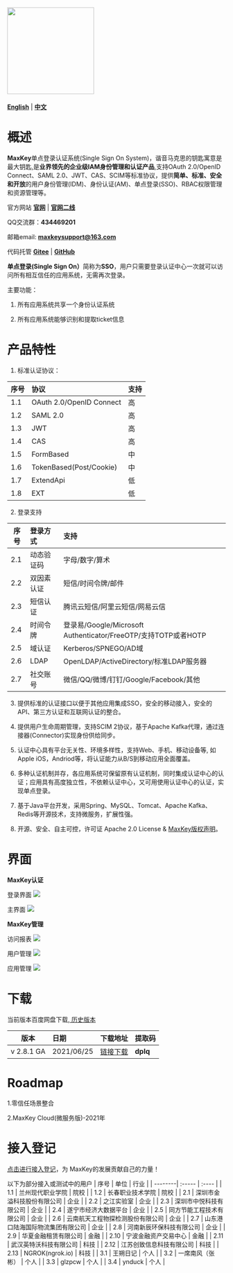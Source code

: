 # <img src="images/logo_maxkey.png?raw=true"  width="200px"   alt=""/>


<a href="README_en.md" target="_blank"><b>English</b></a>  |  <a href="README_zh.md" target="_blank"><b>中文</b></a>

# 概述

<b>MaxKey</b>单点登录认证系统(Single Sign On System)，谐音马克思的钥匙寓意是最大钥匙,是<b>业界领先的企业级IAM身份管理和认证产品</b>,支持OAuth 2.0/OpenID Connect、SAML 2.0、JWT、CAS、SCIM等标准协议，提供<b>简单、标准、安全和开放</b>的用户身份管理(IDM)、身份认证(AM)、单点登录(SSO)、RBAC权限管理和资源管理等。

官方网站  <a href="https://www.maxkey.top" target="_blank"><b>官网</b></a> |  <a href="https://maxkeytop.gitee.io" target="_blank"><b>官网二线</b></a>

QQ交流群：<b>434469201</b> 

邮箱email: <b>maxkeysupport@163.com</b>

代码托管 <a href="https://gitee.com/dromara/MaxKey" target="_blank"><b>Gitee</b></a> | <a href="https://github.com/dromara/MaxKey" target="_blank"><b>GitHub</b></a>

 
<b>单点登录(Single Sign On）</b>简称为<b>SSO</b>，用户只需要登录认证中心一次就可以访问所有相互信任的应用系统，无需再次登录。
  
主要功能： 

1) 所有应用系统共享一个身份认证系统

2) 所有应用系统能够识别和提取ticket信息
 
 
# 产品特性

1.  标准认证协议：

| 序号    | 协议   	|  支持   |
| --------| :-----  | :----   |
| 1.1     | OAuth 2.0/OpenID Connect   	|  高  |
| 1.2     | SAML 2.0   				 	|  高  |
| 1.3     | JWT  					    |  高  |
| 1.4     | CAS						 	|  高  |
| 1.5     | FormBased				    |  中  |
| 1.6     | TokenBased(Post/Cookie)    	|  中  |
| 1.7     | ExtendApi				    |  低  |
| 1.8     | EXT						 	|  低  |

2. 登录支持

| 序号    | 登录方式   	|   支持  |
| --------| :-----  	| :----   |
| 2.1     | 动态验证码  | 字母/数字/算术 	| 
| 2.2     | 双因素认证  | 短信/时间令牌/邮件	| 
| 2.3     | 短信认证  	| 腾讯云短信/阿里云短信/网易云信 	|
| 2.4     | 时间令牌	| 登录易/Google/Microsoft Authenticator/FreeOTP/支持TOTP或者HOTP |
| 2.5     | 域认证 		| Kerberos/SPNEGO/AD域 |
| 2.6     | LDAP 		| OpenLDAP/ActiveDirectory/标准LDAP服务器 |
| 2.7     | 社交账号 	| 微信/QQ/微博/钉钉/Google/Facebook/其他  | 


3. 提供标准的认证接口以便于其他应用集成SSO，安全的移动接入，安全的API、第三方认证和互联网认证的整合。

4. 提供用户生命周期管理，支持SCIM 2协议，基于Apache Kafka代理，通过连接器(Connector)实现身份供给同步。

5. 认证中心具有平台无关性、环境多样性，支持Web、手机、移动设备等, 如Apple iOS，Andriod等，将认证能力从B/S到移动应用全面覆盖。

6. 多种认证机制并存，各应用系统可保留原有认证机制，同时集成认证中心的认证；应用具有高度独立性，不依赖认证中心，又可用使用认证中心的认证，实现单点登录。

7. 基于Java平台开发，采用Spring、MySQL、Tomcat、Apache Kafka、Redis等开源技术，支持微服务，扩展性强。  

8. 开源、安全、自主可控，许可证 Apache 2.0 License & <a href="https://maxkey.top/zh/about/licenses.html" target="_blank">MaxKey版权声明</a>。 


# 界面

**MaxKey认证**

登录界面
<img src="images/maxkey_login.png?raw=true"/>

主界面
<img src="images/maxkey_index.png?raw=true"/>

**MaxKey管理**

访问报表
<img src="images/maxkey_mgt_rpt.png?raw=true"/>

用户管理
<img src="images/maxkey_mgt_users.png?raw=true"/>

应用管理
<img src="images/maxkey_mgt_apps.png?raw=true"/>


# 下载

当前版本百度网盘下载,<a href="https://maxkey.top/zh/about/download.html" target="_blank"> 历史版本</a>

| 版本    | 日期    |  下载地址  |  提取码  |
| --------| :-----  | :----  | :----   |
| v 2.8.1 GA | 2021/06/25    |  <a href="https://pan.baidu.com/s/1XXzqEMZqBIaUAzRIDm9iSg" target="_blank">链接下载</a>  |  **dplq**  |


# Roadmap

1.零信任场景整合

2.MaxKey Cloud(微服务版)-2021年

# 接入登记

<a href="https://gitee.com/dromara/MaxKey/issues/I2BNRZ" target="_blank"> 点击进行接入登记</a>，为 MaxKey的发展贡献自己的力量！


以下为部分接入或测试中的用户
| 序号    | 单位   	|  行业   |
| --------| :-----  | :----  |
| 1.1     | 兰州现代职业学院						 	|  院校  |
| 1.2     | 长春职业技术学院						    |  院校  |
| 2.1     | 深圳市金溢科技股份有限公司    				|  企业  |
| 2.2     | 之江实验室				    				|  企业  |
| 2.3     | 深圳市中悦科技有限公司						|  企业  |
| 2.4     | 遂宁市经济大数据平台    					|  企业  |
| 2.5     | 同方节能工程技术有限公司    				|  企业  |
| 2.6     | 云南航天工程物探检测股份有限公司    		|  企业  |
| 2.7     | 山东港口陆海国际物流集团有限公司    		|  企业  |
| 2.8     | 河南新辰环保科技有限公司					|  企业  |
| 2.9     | 华夏金融租赁有限公司    					|  金融  |
| 2.10    | 宁波金融资产交易中心    					|  金融  |
| 2.11    | 武汉英特沃科技有限公司   				 	|  科技  |
| 2.12    | 江苏创致信息科技有限公司  					|  科技  |
| 2.13    | NGROK(ngrok.io)					  			|  科技  |
| 3.1     | 王朔日记    								|  个人  |
| 3.2     | 一席南风（张彬）    						|  个人  |
| 3.3     | glzpcw    									|  个人  |
| 3.4     | ynduck    									|  个人  |
